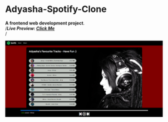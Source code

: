 # Adyasha-Spotify-Clone

**A frontend web development project**.<br>
/***Live Preview: [Click Me](https://adyasha-spotify-clone.netlify.app/)** <br>*/

![](./readmeImg/spotify.png)
